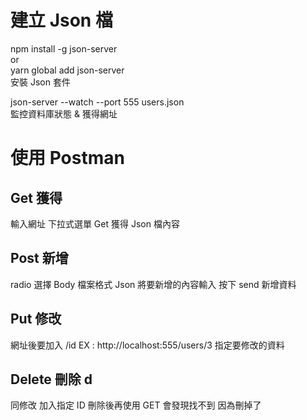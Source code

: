 # 建立 Json 檔

npm install -g json-server  
or  
yarn global add json-server  
安裝 Json 套件

json-server --watch --port 555 users.json  
監控資料庫狀態 & 獲得網址

# 使用 Postman

## Get 獲得

輸入網址 下拉式選單 Get 獲得 Json 檔內容

## Post 新增

radio 選擇 Body 檔案格式 Json
將要新增的內容輸入 按下 send 新增資料

## Put 修改

網址後要加入 /id EX : http://localhost:555/users/3
指定要修改的資料

## Delete 刪除 d

同修改 加入指定 ID
刪除後再使用 GET 會發現找不到 因為刪掉了
